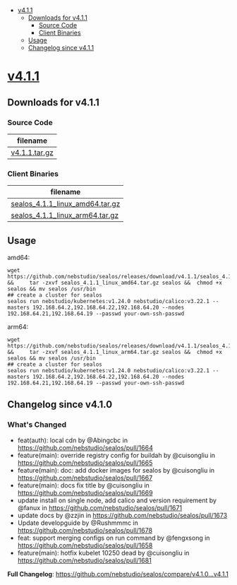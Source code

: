- [v4.1.1](#v411httpsgithubcomnebstudiosealosreleasestagv411)
  - [Downloads for v4.1.1](#downloads-for-v411)
    - [Source Code](#source-code)
    - [Client Binaries](#client-binaries)
  - [Usage](#usage)
  - [Changelog since v4.1.1](#changelog-since-v410)


# [v4.1.1](https://github.com/nebstudio/sealos/releases/tag/v4.1.1)

## Downloads for v4.1.1


### Source Code

filename |
-------- |
[v4.1.1.tar.gz](https://github.com/nebstudio/sealos/archive/refs/tags/v4.1.1.tar.gz) |

### Client Binaries

filename |
-------- |
[sealos_4.1.1_linux_amd64.tar.gz](https://github.com/nebstudio/sealos/releases/download/v4.1.1/sealos_4.1.1_linux_amd64.tar.gz) |
[sealos_4.1.1_linux_arm64.tar.gz](https://github.com/nebstudio/sealos/releases/download/v4.1.1/sealos_4.1.1_linux_arm64.tar.gz) |

## Usage

amd64:

```shell
wget  https://github.com/nebstudio/sealos/releases/download/v4.1.1/sealos_4.1.1_linux_amd64.tar.gz  &&     tar -zxvf sealos_4.1.1_linux_amd64.tar.gz sealos &&  chmod +x sealos && mv sealos /usr/bin
## create a cluster for sealos
sealos run nebstudio/kubernetes:v1.24.0 nebstudio/calico:v3.22.1 --masters 192.168.64.2,192.168.64.22,192.168.64.20 --nodes 192.168.64.21,192.168.64.19 --passwd your-own-ssh-passwd
```

arm64:

```shell
wget  https://github.com/nebstudio/sealos/releases/download/v4.1.1/sealos_4.1.1_linux_arm64.tar.gz  &&     tar -zxvf sealos_4.1.1_linux_arm64.tar.gz sealos &&  chmod +x sealos && mv sealos /usr/bin
## create a cluster for sealos
sealos run nebstudio/kubernetes:v1.24.0 nebstudio/calico:v3.22.1 --masters 192.168.64.2,192.168.64.22,192.168.64.20 --nodes 192.168.64.21,192.168.64.19 --passwd your-own-ssh-passwd
```


## Changelog since v4.1.0

### What's Changed

* feat(auth): local cdn by @Abingcbc in https://github.com/nebstudio/sealos/pull/1664
* feature(main): override registry config for buildah by @cuisongliu in https://github.com/nebstudio/sealos/pull/1665
* feature(main): doc: add docker images for sealos by @cuisongliu in https://github.com/nebstudio/sealos/pull/1667
* feature(main): docs fix title by @cuisongliu in https://github.com/nebstudio/sealos/pull/1669
* update install on single node, add calico and version requirement by @fanux in https://github.com/nebstudio/sealos/pull/1671
* update docs by @zzjin in https://github.com/nebstudio/sealos/pull/1673
* Update developguide by @Rushmmmc in https://github.com/nebstudio/sealos/pull/1678
* feat: support merging configs on run command by @fengxsong in https://github.com/nebstudio/sealos/pull/1658
* feature(main):  hotfix kubelet 10250 dead by @cuisongliu in https://github.com/nebstudio/sealos/pull/1681

**Full Changelog**: https://github.com/nebstudio/sealos/compare/v4.1.0...v4.1.1
